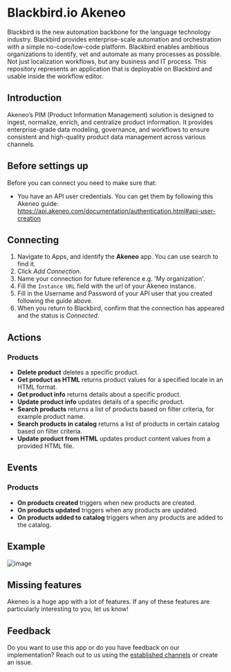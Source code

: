 

# Blackbird.io Akeneo

Blackbird is the new automation backbone for the language technology industry. Blackbird provides enterprise-scale automation and orchestration with a simple no-code/low-code platform. Blackbird enables ambitious organizations to identify, vet and automate as many processes as possible. Not just localization workflows, but any business and IT process. This repository represents an application that is deployable on Blackbird and usable inside the workflow editor.

## Introduction

<!-- begin docs -->

Akeneo’s PIM (Product Information Management) solution is designed to ingest, normalize, enrich, and centralize product information. It provides enterprise-grade data modeling, governance, and workflows to ensure consistent and high-quality product data management across various channels.

## Before settings up

Before you can connect you need to make sure that:

- You have an API user credentials. You can get them by following this Akeneo guide: https://api.akeneo.com/documentation/authentication.html#api-user-creation

## Connecting

1.  Navigate to Apps, and identify the **Akeneo** app. You can use search to find it.
2.  Click _Add Connection_.
3.  Name your connection for future reference e.g. 'My organization'.
4.  Fill the `Instance URL` field with the url of your Akeneo instance.
5.  Fill in the Username and Password of your API user that you created following the guide above.
6.  When you return to Blackbird, confirm that the connection has appeared and the status is _Connected_.

## Actions

### Products

-   **Delete product** deletes a specific product.
-   **Get product as HTML** returns product values for a specified locale in an HTML format.
-   **Get product info** returns details about a specific product.
-   **Update product info** updates details of a specific product.
-   **Search products** returns a list of products based on filter criteria, for example product name.
-   **Search products in catalog** returns a list of products in certain catalog based on filter criteria.
-   **Update product from HTML** updates product content values from a provided HTML file.

## Events

### Products

-   **On products created** triggers when new products are created.
-   **On products updated** triggers when any products are updated.
-   **On products added to catalog** triggers when any products are added to the catalog.

## Example

![image](https://github.com/user-attachments/assets/9eb04458-1d84-4b6f-9450-97b59b60c729)

## Missing features

Akeneo is a huge app with a lot of features. If any of these features are particularly interesting to you, let us know!

## Feedback

Do you want to use this app or do you have feedback on our implementation? Reach out to us using the [established channels](https://www.blackbird.io/) or create an issue.

<!-- end docs -->
